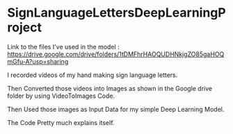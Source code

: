 # SignLanguageLettersDeepLearningProject

Link to the files I've used in the model : https://drive.google.com/drive/folders/1tDMFhrHAOQUDHNkjgZO85gaHOQmGfu-A?usp=sharing

I recorded videos of my hand making sign language letters.

Then Converted those videos into Images as shown in the Google drive folder by using VideoToImages Code.

Then Used those images as Input Data for my simple Deep Learning Model.

The Code Pretty much explains itself.
